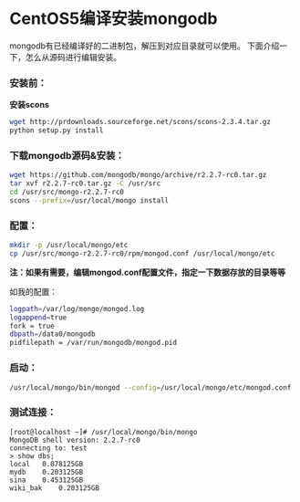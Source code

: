 # CentOS5编译安装mongodb

mongodb有已经编译好的二进制包，解压到对应目录就可以使用。
下面介绍一下，怎么从源码进行编辑安装。

### 安装前：
**安装scons**
```bash
wget http://prdownloads.sourceforge.net/scons/scons-2.3.4.tar.gz
python setup.py install
```

### 下载mongodb源码&安装：
```bash
wget https://github.com/mongodb/mongo/archive/r2.2.7-rc0.tar.gz
tar xvf r2.2.7-rc0.tar.gz -C /usr/src 
cd /usr/src/mongo-r2.2.7-rc0
scons --prefix=/usr/local/mongo install
```

### 配置：
```bash
mkdir -p /usr/local/mongo/etc
cp /usr/src/mongo-r2.2.7-rc0/rpm/mongod.conf /usr/local/mongo/etc
```


**注：如果有需要，编辑mongod.conf配置文件，指定一下数据存放的目录等等**


如我的配置：
```bash
logpath=/var/log/mongo/mongod.log
logappend=true
fork = true
dbpath=/data0/mongodb
pidfilepath = /var/run/mongodb/mongod.pid
```

### 启动：
```bash
/usr/local/mongo/bin/mongod --config=/usr/local/mongo/etc/mongod.conf
```

### 测试连接：
```
[root@localhost ~]# /usr/local/mongo/bin/mongo
MongoDB shell version: 2.2.7-rc0
connecting to: test
> show dbs;
local	0.078125GB
mydb	0.203125GB
sina	0.453125GB
wiki_bak	0.203125GB
```
